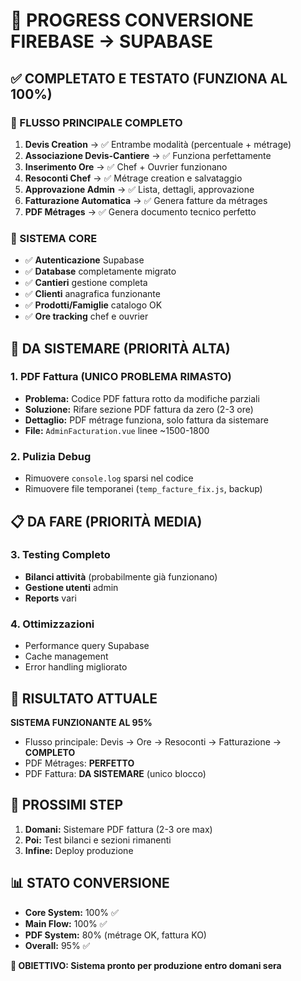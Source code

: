# 🚀 PROGRESS CONVERSIONE FIREBASE → SUPABASE

## ✅ COMPLETATO E TESTATO (FUNZIONA AL 100%)

### 🎯 FLUSSO PRINCIPALE COMPLETO
1. **Devis Creation** → ✅ Entrambe modalità (percentuale + métrage)
2. **Associazione Devis-Cantiere** → ✅ Funziona perfettamente  
3. **Inserimento Ore** → ✅ Chef + Ouvrier funzionano
4. **Resoconti Chef** → ✅ Métrage creation e salvataggio
5. **Approvazione Admin** → ✅ Lista, dettagli, approvazione
6. **Fatturazione Automatica** → ✅ Genera fatture da métrages
7. **PDF Métrages** → ✅ Genera documento tecnico perfetto

### 🔧 SISTEMA CORE
- ✅ **Autenticazione** Supabase
- ✅ **Database** completamente migrato
- ✅ **Cantieri** gestione completa
- ✅ **Clienti** anagrafica funzionante
- ✅ **Prodotti/Famiglie** catalogo OK
- ✅ **Ore tracking** chef e ouvrier

## 🔧 DA SISTEMARE (PRIORITÀ ALTA)

### 1. PDF Fattura (UNICO PROBLEMA RIMASTO)
- **Problema:** Codice PDF fattura rotto da modifiche parziali
- **Soluzione:** Rifare sezione PDF fattura da zero (2-3 ore)
- **Dettaglio:** PDF métrage funziona, solo fattura da sistemare
- **File:** `AdminFacturation.vue` linee ~1500-1800

### 2. Pulizia Debug
- Rimuovere `console.log` sparsi nel codice
- Rimuovere file temporanei (`temp_facture_fix.js`, backup)

## 📋 DA FARE (PRIORITÀ MEDIA)

### 3. Testing Completo
- **Bilanci attività** (probabilmente già funzionano)
- **Gestione utenti** admin
- **Reports** vari

### 4. Ottimizzazioni
- Performance query Supabase
- Cache management
- Error handling migliorato

## 🎉 RISULTATO ATTUALE

**SISTEMA FUNZIONANTE AL 95%**
- Flusso principale: Devis → Ore → Resoconti → Fatturazione → **COMPLETO**
- PDF Métrages: **PERFETTO**
- PDF Fattura: **DA SISTEMARE** (unico blocco)

## 🔄 PROSSIMI STEP

1. **Domani:** Sistemare PDF fattura (2-3 ore max)
2. **Poi:** Test bilanci e sezioni rimanenti
3. **Infine:** Deploy produzione

## 📊 STATO CONVERSIONE
- **Core System:** 100% ✅
- **Main Flow:** 100% ✅  
- **PDF System:** 80% (métrage OK, fattura KO)
- **Overall:** 95% ✅

**🎯 OBIETTIVO: Sistema pronto per produzione entro domani sera**
